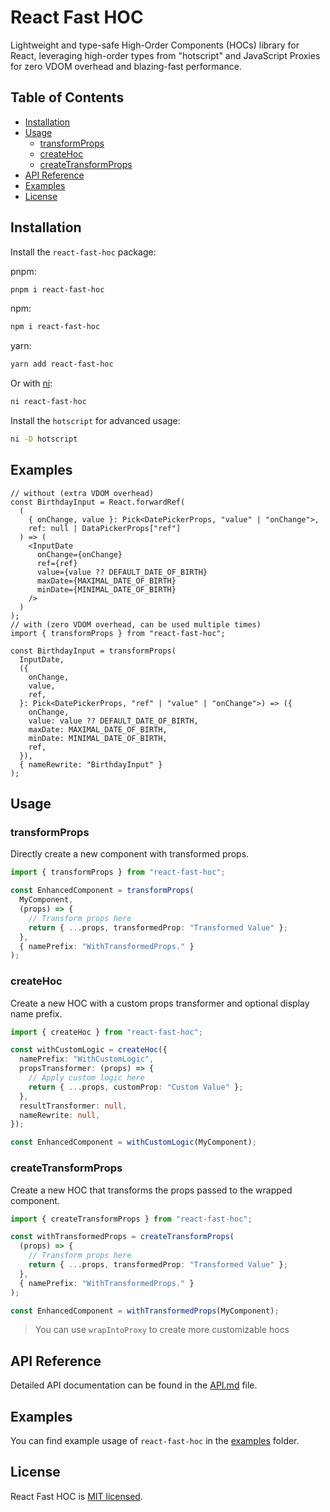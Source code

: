# React Fast HOC

Lightweight and type-safe High-Order Components (HOCs) library for React, leveraging high-order types from "hotscript" and JavaScript Proxies for zero VDOM overhead and blazing-fast performance.

## Table of Contents

- [Installation](#installation)
- [Usage](#usage)
  - [transformProps](#transformProps)
  - [createHoc](#createHoc)
  - [createTransformProps](#createTransformProps)
- [API Reference](#api-reference)
- [Examples](#examples)
- [License](#license)

## Installation

Install the `react-fast-hoc` package:

pnpm:

```sh
pnpm i react-fast-hoc
```

npm:

```sh
npm i react-fast-hoc
```

yarn:

```sh
yarn add react-fast-hoc
```

Or with [ni](https://www.npmjs.com/package/@antfu/ni):

```sh
ni react-fast-hoc
```

Install the `hotscript` for advanced usage:

```sh
ni -D hotscript
```

## Examples

```tsx
// without (extra VDOM overhead)
const BirthdayInput = React.forwardRef(
  (
    { onChange, value }: Pick<DatePickerProps, "value" | "onChange">,
    ref: null | DataPickerProps["ref"]
  ) => (
    <InputDate
      onChange={onChange}
      ref={ref}
      value={value ?? DEFAULT_DATE_OF_BIRTH}
      maxDate={MAXIMAL_DATE_OF_BIRTH}
      minDate={MINIMAL_DATE_OF_BIRTH}
    />
  )
);
// with (zero VDOM overhead, can be used multiple times)
import { transformProps } from "react-fast-hoc";

const BirthdayInput = transformProps(
  InputDate,
  ({
    onChange,
    value,
    ref,
  }: Pick<DatePickerProps, "ref" | "value" | "onChange">) => ({
    onChange,
    value: value ?? DEFAULT_DATE_OF_BIRTH,
    maxDate: MAXIMAL_DATE_OF_BIRTH,
    minDate: MINIMAL_DATE_OF_BIRTH,
    ref,
  }),
  { nameRewrite: "BirthdayInput" }
);
```

## Usage

### transformProps

Directly create a new component with transformed props.

```typescript
import { transformProps } from "react-fast-hoc";

const EnhancedComponent = transformProps(
  MyComponent,
  (props) => {
    // Transform props here
    return { ...props, transformedProp: "Transformed Value" };
  },
  { namePrefix: "WithTransformedProps." }
);
```

### createHoc

Create a new HOC with a custom props transformer and optional display name prefix.

```typescript
import { createHoc } from "react-fast-hoc";

const withCustomLogic = createHoc({
  namePrefix: "WithCustomLogic",
  propsTransformer: (props) => {
    // Apply custom logic here
    return { ...props, customProp: "Custom Value" };
  },
  resultTransformer: null,
  nameRewrite: null,
});

const EnhancedComponent = withCustomLogic(MyComponent);
```

### createTransformProps

Create a new HOC that transforms the props passed to the wrapped component.

```typescript
import { createTransformProps } from "react-fast-hoc";

const withTransformedProps = createTransformProps(
  (props) => {
    // Transform props here
    return { ...props, transformedProp: "Transformed Value" };
  },
  { namePrefix: "WithTransformedProps." }
);

const EnhancedComponent = withTransformedProps(MyComponent);
```

> You can use `wrapIntoProxy` to create more customizable hocs

## API Reference

Detailed API documentation can be found in the [API.md](./API.md) file.

## Examples

You can find example usage of `react-fast-hoc` in the [examples](./examples) folder.

## License

React Fast HOC is [MIT licensed](./LICENSE).
